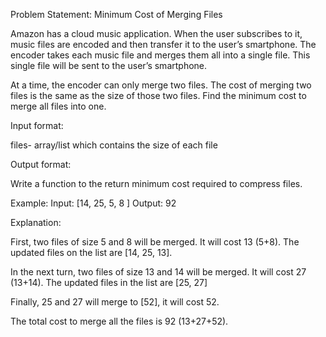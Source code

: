 Problem Statement: Minimum Cost of Merging Files

Amazon has a cloud music application. When the user subscribes to it, music files are encoded and then transfer it to the user’s smartphone. The encoder takes each music file and merges them all into a single file. This single file will be sent to the user’s smartphone.

At a time, the encoder can only merge two files. The cost of merging two files is the same as the size of those two files. Find the minimum cost to merge all files into one.

Input format:

files- array/list which contains the size of each file

Output format:

Write a function to the return minimum cost required to compress files.

Example:
Input: [14, 25, 5, 8 ]
Output: 92

Explanation:

First, two files of size 5 and 8 will be merged. It will cost 13 (5+8). The updated files on the list are [14, 25, 13].

In the next turn, two files of size 13 and 14 will be merged. It will cost 27 (13+14). The updated files in the list are [25, 27]

Finally, 25 and 27 will merge to [52], it will cost 52.

The total cost to merge all the files is 92 (13+27+52).
